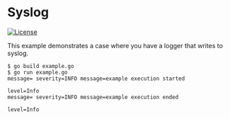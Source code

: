 # Syslog

[![License](https://img.shields.io/badge/license-Apache%20License%202.0-blue.svg?style=flat)](https://raw.githubusercontent.com/steenzout/go-log/master/LICENSE)

This example demonstrates a case where
you have a logger that writes to syslog.

```
$ go build example.go
$ go run example.go
message= severity=INFO message=example execution started

level=Info
message= severity=INFO message=example execution ended

level=Info
```
